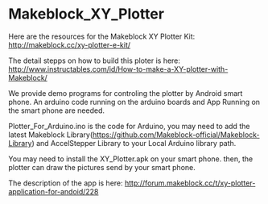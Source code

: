 Makeblock_XY_Plotter
====================

Here are the resources for the Makeblock XY Plotter Kit: http://makeblock.cc/xy-plotter-e-kit/

The detail stepps on how to build this ploter is here: http://www.instructables.com/id/How-to-make-a-XY-plotter-with-Makeblock/

We provide demo programs for controling the plotter by Android smart phone. An arduino code running on the arduino boards and
App Running on the smart phone are needed.

Plotter_For_Arduino.ino is the code for Arduino, you may need to add the latest Makeblock Library(https://github.com/Makeblock-official/Makeblock-Library) and AccelStepper Library to your Local Arduino library path.

You may need to install the XY_Plotter.apk on your smart phone. then, the plotter can draw the pictures send by your smart phone.

The description of the app is here: http://forum.makeblock.cc/t/xy-plotter-application-for-andoid/228

